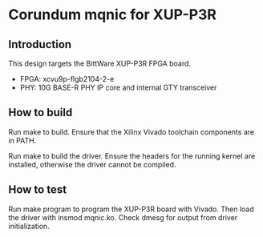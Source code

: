 # Corundum mqnic for XUP-P3R

## Introduction

This design targets the BittWare XUP-P3R FPGA board.

* FPGA: xcvu9p-flgb2104-2-e
* PHY: 10G BASE-R PHY IP core and internal GTY transceiver

## How to build

Run make to build.  Ensure that the Xilinx Vivado toolchain components are
in PATH.

Run make to build the driver.  Ensure the headers for the running kernel are
installed, otherwise the driver cannot be compiled.

## How to test

Run make program to program the XUP-P3R board with Vivado.  Then load the
driver with insmod mqnic.ko.  Check dmesg for output from driver
initialization.
